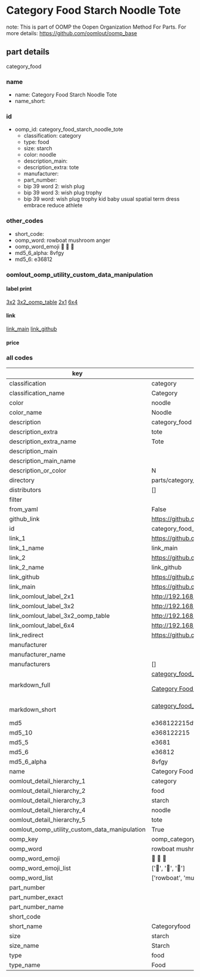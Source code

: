 # Category Food Starch Noodle Tote  

note: This is part of OOMP the Oopen Organization Method For Parts. For more details: https://github.com/oomlout/oomp_base

##  part details
  



category_food



### name
* name: Category Food Starch Noodle Tote
* name_short: 
### id
* oomp_id: category_food_starch_noodle_tote
  * classification: category
  * type: food
  * size: starch
  * color: noodle
  * description_main: 
  * description_extra: tote
  * manufacturer: 
  * part_number: 
  * bip 39 word 2: wish plug
  * bip 39 word 3: wish plug trophy
  * bip 39 word: wish plug trophy kid baby usual spatial term dress embrace reduce athlete

### other_codes
* short_code: 
* oomp_word: rowboat mushroom anger
* oomp_word_emoji :rowboat: :mushroom: :anger:
* md5_6_alpha: 8vfgy
* md5_6: e36812






### oomlout_oomp_utility_custom_data_manipulation
#### label print
[3x2](http://192.168.1.245:1112/?label=oomp%208vfgy)
[3x2_oomp_table](http://192.168.1.108:1112/?label=oomp%208vfgy)
[2x1](http://192.168.1.242:1112/?label=oomp%208vfgy)
[6x4](http://192.168.1.55:1112/?label=oomp%208vfgy)    

#### link

[link_main](https://github.com/oomlout/oomlout_oomp_version_1_messy/tree/main/parts/category_food_starch_noodle_tote) [link_github](https://github.com/oomlout/oomlout_oomp_version_1_messy/tree/main/parts/category_food_starch_noodle_tote)                             

#### price







### all codes 
| key | value |  
| --- | --- |  
| classification | category |  
| classification_name | Category |  
| color | noodle |  
| color_name | Noodle |  
| description | category_food |  
| description_extra | tote |  
| description_extra_name | Tote |  
| description_main |  |  
| description_main_name |  |  
| description_or_color | N  |  
| directory | parts/category_food_starch_noodle_tote |  
| distributors | [] |  
| filter |  |  
| from_yaml | False |  
| github_link | https://github.com/oomlout/oomlout_oomp_part_src/tree/main/parts/category_food_starch_noodle_tote |  
| id | category_food_starch_noodle_tote |  
| link_1 | https://github.com/oomlout/oomlout_oomp_version_1_messy/tree/main/parts/category_food_starch_noodle_tote |  
| link_1_name | link_main |  
| link_2 | https://github.com/oomlout/oomlout_oomp_version_1_messy/tree/main/parts/category_food_starch_noodle_tote |  
| link_2_name | link_github |  
| link_github | https://github.com/oomlout/oomlout_oomp_version_1_messy/tree/main/parts/category_food_starch_noodle_tote |  
| link_main | https://github.com/oomlout/oomlout_oomp_version_1_messy/tree/main/parts/category_food_starch_noodle_tote |  
| link_oomlout_label_2x1 | http://192.168.1.242:1112/?label=oomp%208vfgy |  
| link_oomlout_label_3x2 | http://192.168.1.245:1112/?label=oomp%208vfgy |  
| link_oomlout_label_3x2_oomp_table | http://192.168.1.108:1112/?label=oomp%208vfgy |  
| link_oomlout_label_6x4 | http://192.168.1.55:1112/?label=oomp%208vfgy |  
| link_redirect | https://github.com/oomlout/oomlout_oomp_version_1_messy/tree/main/parts/category_food_starch_noodle_tote |  
| manufacturer |  |  
| manufacturer_name |  |  
| manufacturers | [] |  
| markdown_full | [category_food_starch_noodle_tote](none)<br>[](none)<br>[Category Food Starch Noodle Tote](none)<br><br> |  
| markdown_short | [category_food_starch_noodle_tote](none)<br><br> |  
| md5 | e368122215df7a13c08887a5d1e9b7e4 |  
| md5_10 | e368122215 |  
| md5_5 | e3681 |  
| md5_6 | e36812 |  
| md5_6_alpha | 8vfgy |  
| name | Category Food Starch Noodle Tote |  
| oomlout_detail_hierarchy_1 | category |  
| oomlout_detail_hierarchy_2 | food |  
| oomlout_detail_hierarchy_3 | starch |  
| oomlout_detail_hierarchy_4 | noodle |  
| oomlout_detail_hierarchy_5 | tote |  
| oomlout_oomp_utility_custom_data_manipulation | True |  
| oomp_key | oomp_category_food_starch_noodle_tote |  
| oomp_word | rowboat mushroom anger |  
| oomp_word_emoji | :rowboat: :mushroom: :anger: |  
| oomp_word_emoji_list | [':rowboat:', ':mushroom:', ':anger:'] |  
| oomp_word_list | ['rowboat', 'mushroom', 'anger'] |  
| part_number |  |  
| part_number_exact |  |  
| part_number_name |  |  
| short_code |  |  
| short_name | Categoryfood |  
| size | starch |  
| size_name | Starch |  
| type | food |  
| type_name | Food |  
